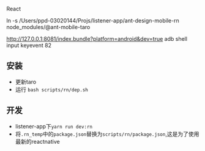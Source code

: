 React

ln -s /Users/ppd-03020144/Projs/listener-app/ant-design-mobile-rn node_modules/@ant-mobile-taro

http://127.0.0.1:8081/index.bundle?platform=android&dev=true
adb shell input keyevent 82

## 安装

* 更新taro
* 运行 `bash scripts/rn/dep.sh`

## 开发

* listener-app下`yarn run dev:rn`
* 将`.rn_temp`中的`package.json`替换为`scripts/rn/package.json`,这是为了使用最新的reactnative

